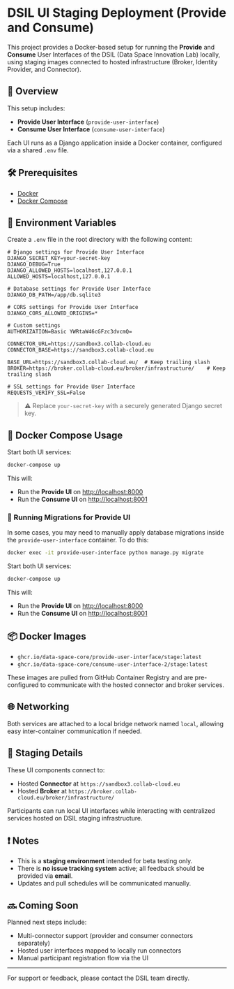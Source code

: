 # DSIL UI Staging Deployment (Provide and Consume)

This project provides a Docker-based setup for running the **Provide** and **Consume** User Interfaces of the DSIL (Data Space Innovation Lab) locally, using staging images connected to hosted infrastructure (Broker, Identity Provider, and Connector).

## 🚀 Overview

This setup includes:
- **Provide User Interface** (`provide-user-interface`)
- **Consume User Interface** (`consume-user-interface`)

Each UI runs as a Django application inside a Docker container, configured via a shared `.env` file.

## 🛠 Prerequisites

- [Docker](https://docs.docker.com/get-docker/)
- [Docker Compose](https://docs.docker.com/compose/install/)

## 🧾 Environment Variables

Create a `.env` file in the root directory with the following content:

```env
# Django settings for Provide User Interface
DJANGO_SECRET_KEY=your-secret-key
DJANGO_DEBUG=True
DJANGO_ALLOWED_HOSTS=localhost,127.0.0.1
ALLOWED_HOSTS=localhost,127.0.0.1

# Database settings for Provide User Interface
DJANGO_DB_PATH=/app/db.sqlite3

# CORS settings for Provide User Interface
DJANGO_CORS_ALLOWED_ORIGINS=*

# Custom settings
AUTHORIZATION=Basic YWRtaW46cGFzc3dvcmQ=

CONNECTOR_URL=https://sandbox3.collab-cloud.eu
CONNECTOR_BASE=https://sandbox3.collab-cloud.eu

BASE_URL=https://sandbox3.collab-cloud.eu/  # Keep trailing slash
BROKER=https://broker.collab-cloud.eu/broker/infrastructure/    # Keep trailing slash

# SSL settings for Provide User Interface
REQUESTS_VERIFY_SSL=False
```

> ⚠️ Replace `your-secret-key` with a securely generated Django secret key.

## 🐳 Docker Compose Usage

Start both UI services:

```bash
docker-compose up
```

This will:
- Run the **Provide UI** on [http://localhost:8000](http://localhost:8000)
- Run the **Consume UI** on [http://localhost:8001](http://localhost:8001)

### 🔧 Running Migrations for Provide UI

In some cases, you may need to manually apply database migrations inside the `provide-user-interface` container. To do this:

```bash
docker exec -it provide-user-interface python manage.py migrate
```


Start both UI services:

```bash
docker-compose up
```

This will:
- Run the **Provide UI** on [http://localhost:8000](http://localhost:8000)
- Run the **Consume UI** on [http://localhost:8001](http://localhost:8001)

## 📦 Docker Images

- `ghcr.io/data-space-core/provide-user-interface/stage:latest`
- `ghcr.io/data-space-core/consume-user-interface-2/stage:latest`

These images are pulled from GitHub Container Registry and are pre-configured to communicate with the hosted connector and broker services.

## 🌐 Networking

Both services are attached to a local bridge network named `local`, allowing easy inter-container communication if needed.

## 🧪 Staging Details

These UI components connect to:
- Hosted **Connector** at `https://sandbox3.collab-cloud.eu`
- Hosted **Broker** at `https://broker.collab-cloud.eu/broker/infrastructure/`

Participants can run local UI interfaces while interacting with centralized services hosted on DSIL staging infrastructure.

## ❗ Notes

- This is a **staging environment** intended for beta testing only.
- There is **no issue tracking system** active; all feedback should be provided via **email**.
- Updates and pull schedules will be communicated manually.

## 🔜 Coming Soon

Planned next steps include:
- Multi-connector support (provider and consumer connectors separately)
- Hosted user interfaces mapped to locally run connectors
- Manual participant registration flow via the UI

---

For support or feedback, please contact the DSIL team directly.
